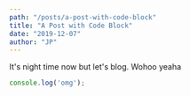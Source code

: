 ```yaml
---
path: "/posts/a-post-with-code-block"
title: "A Post with Code Block"
date: "2019-12-07"
author: "JP"
---
```


It's night time now but let's blog. Wohoo yeaha

```js
console.log('omg');
```